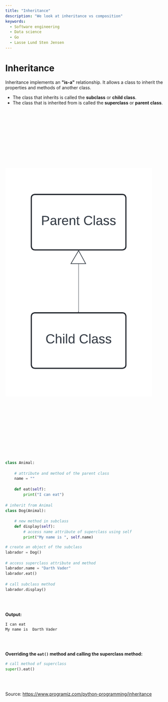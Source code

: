 ```yaml
---
title: "Inheritance"
description: "We look at inheritance vs composition"
keywords:
  - Software engineering
  - Data science
  - Go
  - Lasse Lund Sten Jensen
---
```


# Inheritance

Inheritance implements an **"is-a"** relationship. It allows a class to inherit the properties and methods of another class.

- The class that inherits is called the **subclass** or **child class**.
- The class that is inherited from is called the **superclass** or **parent class**.

</br>
</br>
</br>
</br>
</br>
</br>
</br>
</br>
</br>
</br>

![Inheritance](../../images/lessons/notes-on-object-oriented-programming/parent-child-class.png)

</br>
</br>
</br>
</br>
</br>
</br>
</br>
</br>
</br>
</br>

```python
class Animal:

    # attribute and method of the parent class
    name = ""
    
    def eat(self):
        print("I can eat")

# inherit from Animal
class Dog(Animal):

    # new method in subclass
    def display(self):
        # access name attribute of superclass using self
        print("My name is ", self.name)
```

```python
# create an object of the subclass
labrador = Dog()

# access superclass attribute and method 
labrador.name = "Darth Vader"
labrador.eat()

# call subclass method 
labrador.display()
```

</br>
</br>

**Output:**

```text
I can eat
My name is  Darth Vader
```

</br>
</br>

**Overriding the `eat()` method and calling the superclass method:**

```python
# call method of superclass
super().eat()
```

</br>
</br>

Source: https://www.programiz.com/python-programming/inheritance

</br>
</br>

